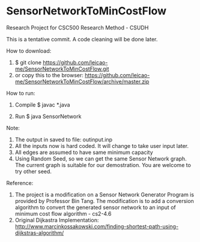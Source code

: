 # SensorNetworkToMinCostFlow
Research Project for CSC500 Research Method - CSUDH

This is a tentative commit. A code cleaning will be done later.

How to download:
1. $ git clone https://github.com/leicao-me/SensorNetworkToMinCostFlow.git
2. or copy this to the browser:
   https://github.com/leicao-me/SensorNetworkToMinCostFlow/archive/master.zip

How to run:

1. Compile
$ javac *.java

2. Run
$ java SensorNetwork

Note:
1. The output in saved to file: outinput.inp
2. All the inputs now is hard coded. It will change to take user input later.
3. All edges are assumed to have same minimum capacity
4. Using Random Seed, so we can get the same Sensor Network graph. The current graph is suitable for our demostration. You are welcome to try other seed.

Reference:
1. The project is a modification on a Sensor Network Generator Program is provided by Professor Bin Tang. The modification is to add a conversion algorithm to convert the generated sensor network to an input of minimum cost flow algorithm - cs2-4.6
2. Original Dijkastra Implementation:
http://www.marcinkossakowski.com/finding-shortest-path-using-dijkstras-algorithm/

